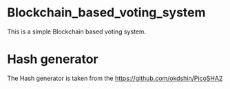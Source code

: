 # Blockchain_based_voting_system
This is a simple Blockchain based voting system.

# Hash generator
The Hash generator is taken from the https://github.com/okdshin/PicoSHA2
